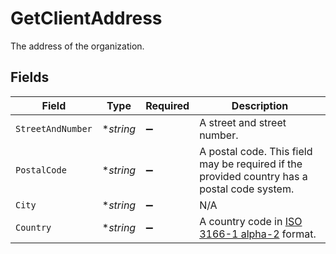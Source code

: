# GetClientAddress

The address of the organization.


## Fields

| Field                                                                                            | Type                                                                                             | Required                                                                                         | Description                                                                                      |
| ------------------------------------------------------------------------------------------------ | ------------------------------------------------------------------------------------------------ | ------------------------------------------------------------------------------------------------ | ------------------------------------------------------------------------------------------------ |
| `StreetAndNumber`                                                                                | **string*                                                                                        | :heavy_minus_sign:                                                                               | A street and street number.                                                                      |
| `PostalCode`                                                                                     | **string*                                                                                        | :heavy_minus_sign:                                                                               | A postal code. This field may be required if the provided country has a postal code system.      |
| `City`                                                                                           | **string*                                                                                        | :heavy_minus_sign:                                                                               | N/A                                                                                              |
| `Country`                                                                                        | **string*                                                                                        | :heavy_minus_sign:                                                                               | A country code in [ISO 3166-1 alpha-2](https://en.wikipedia.org/wiki/ISO_3166-1_alpha-2) format. |